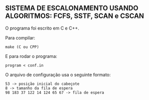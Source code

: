 ## SISTEMA DE ESCALONAMENTO USANDO ALGORITMOS: FCFS, SSTF, SCAN e CSCAN

O programa foi escrito em C e C++.

Para compilar:

```
make (C ou CPP)
```

E para rodar o programa:

```
program < conf.in
```

O arquivo de configuração usa o seguinte formato:

```
53 -> posição inicial do cabeçote
8 -> tamanho da fila de espera
98 183 37 122 14 124 65 67 -> fila de espera
```